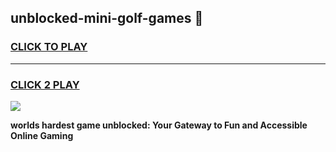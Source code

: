 
## unblocked-mini-golf-games 👋
<h3>
<a href="https://premium.freeplayer.one?title=unblocked-mini-golf-games&ref=14F">CLICK TO PLAY</a></h3>
<hr>

<h3>
<a href="https://premium.freeplayer.one?title=unblocked-mini-golf-games&ref=14F">CLICK 2 PLAY</a>
  
</h3>

<a href="https://premium.freeplayer.one?title=unblocked-mini-golf-games&ref=12F/"><img src="https://clearcache.store/games.png"></a>


**worlds hardest game unblocked: Your Gateway to Fun and Accessible Online Gaming**
